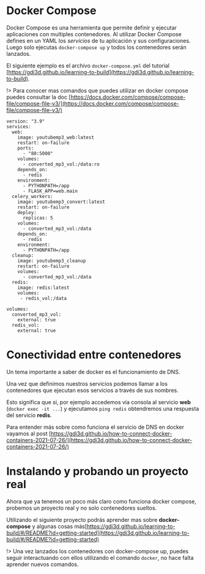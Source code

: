 # Docker Compose

Docker Compose es una herramienta que permite definir y ejecutar aplicaciones con multiples contenedores. Al utilizar Docker Compose defines en un YAML los *servicios* de tu aplicación y sus configuraciones. Luego solo ejecutas `docker-compose up` y todos los contenedores serán lanzados.

El siguiente ejemplo es el archivo `docker-compose.yml` del tutorial [https://gdi3d.github.io/learning-to-build](https://gdi3d.github.io/learning-to-build).

!> Para conocer mas comandos que puedes utilizar en docker compose puedes consultar la doc [https://docs.docker.com/compose/compose-file/compose-file-v3/](https://docs.docker.com/compose/compose-file/compose-file-v3/)

```
version: "3.9"
services:
  web:
    image: youtubemp3_web:latest
    restart: on-failure
    ports:
      - "80:5000"
    volumes:
      - converted_mp3_vol:/data:ro 
    depends_on:
      - redis
    environment:
      - PYTHONPATH=/app
      - FLASK_APP=web.main
  celery_workers:
    image: youtubemp3_convert:latest
    restart: on-failure
    deploy:
      replicas: 5
    volumes:
      - converted_mp3_vol:/data
    depends_on:
      - redis
    environment:
      - PYTHONPATH=/app
  cleanup:
    image: youtubemp3_cleanup
    restart: on-failure
    volumes:
      - converted_mp3_vol:/data
  redis:
    image: redis:latest
    volumes:
     - redis_vol:/data

volumes:
  converted_mp3_vol:
    external: true
  redis_vol:
    external: true
```

# Conectividad entre contenedores

Un tema importante a saber de docker es el funcionamiento de DNS. 

Una vez que definimos nuestros servicios podemos llamar a los contenedores que ejecutan esos servicios a través de sus nombres.

Esto significa que si, por ejemplo accedemos vía consola al servicio **web** (`docker exec -it ...`) y ejecutamos `ping redis` obtendremos una respuesta del servicio **redis**.

Para entender más sobre como funciona el servicio de DNS en docker vayamos al post [https://gdi3d.github.io/how-to-connect-docker-containers-2021-07-26/](https://gdi3d.github.io/how-to-connect-docker-containers-2021-07-26/)


# Instalando y probando un proyecto real

Ahora que ya tenemos un poco más claro como funciona docker compose, probemos un proyecto real y no solo contenedores sueltos.

Utilizando el siguiente proyecto podrás aprender mas sobre **docker-compose** y algunas cosas más[https://gdi3d.github.io/learning-to-build/#/README?id=getting-started](https://gdi3d.github.io/learning-to-build/#/README?id=getting-started)

!> Una vez lanzados los contenedores con docker-compose up, puedes seguir interactuando con ellos utilizando el comando `docker`, no hace falta aprender nuevos comandos.
